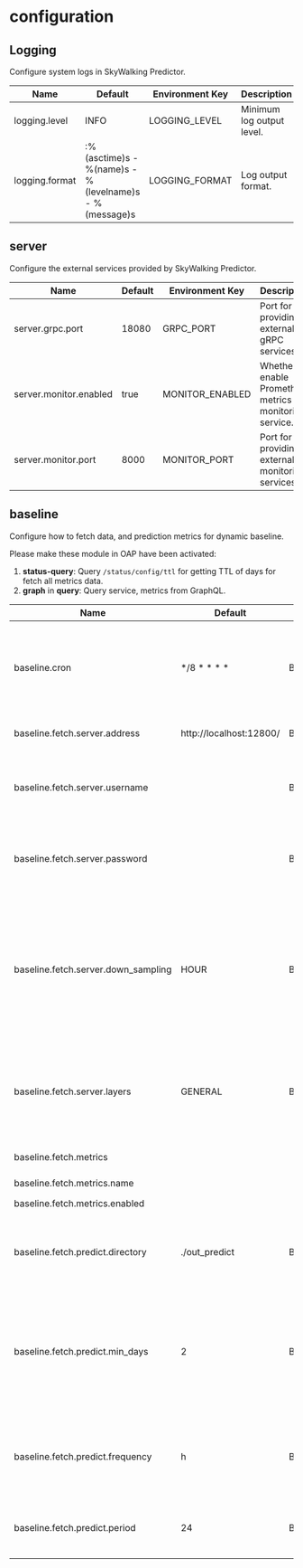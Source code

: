# configuration

## Logging

Configure system logs in SkyWalking Predictor.

| Name           | Default                                               | Environment Key | Description               |
|----------------|-------------------------------------------------------|-----------------|---------------------------|
| logging.level  | INFO                                                  | LOGGING_LEVEL   | Minimum log output level. |
| logging.format | :%(asctime)s - %(name)s - %(levelname)s - %(message)s | LOGGING_FORMAT  | Log output format.        |

## server

Configure the external services provided by SkyWalking Predictor.

| Name                   | Default | Environment Key | Description                                              |
|------------------------|---------|-----------------|----------------------------------------------------------|
| server.grpc.port       | 18080   | GRPC_PORT       | Port for providing external gRPC services.               |
| server.monitor.enabled | true    | MONITOR_ENABLED | Whether to enable Prometheus metrics monitoring service. |
| server.monitor.port    | 8000    | MONITOR_PORT    | Port for providing external monitoring services.         |

## baseline

Configure how to fetch data, and prediction metrics for dynamic baseline.

Please make these module in OAP have been activated:
1. **status-query**: Query `/status/config/ttl` for getting TTL of days for fetch all metrics data.
2. **graph** in **query**: Query service, metrics from GraphQL.

| Name                                | Default                 | Environment Key                     | Description                                                                                                                                             |
|-------------------------------------|-------------------------|-------------------------------------|---------------------------------------------------------------------------------------------------------------------------------------------------------|
| baseline.cron                       | */8 * * * *             | BASELINE_FETCH_CRON                 | Configure the execution timing of data retrieval and prediction for the baseline by a cron expression.                                                  |
| baseline.fetch.server.address       | http://localhost:12800/ | BASELINE_FETCH_SERVER_ENDPOINT      | Address of OAP Restful server.                                                                                                                          |
| baseline.fetch.server.username      |                         | BASELINE_FETCH_SERVER_USERNAME      | If OAP access requires authentication, the username must be provided.                                                                                   |
| baseline.fetch.server.password      |                         | BASELINE_FETCH_SERVER_USERNAME      | If OAP access requires authentication, the password must be provided.                                                                                   |
| baseline.fetch.server.down_sampling | HOUR                    | BASELINE_FETCH_SERVER_DOWN_SAMPLING | Specify the type of downsampling data to download from OAP, supporting `HOUR` and `MINUTE`. Note that retrieving minute-level data takes a longer time. |
| baseline.fetch.server.layers        | GENERAL                 | BASELINE_FETCH_SERVER_LAYERS        | Specify which layer service data needs to be fetch. Use a comma(`,`) to separate multiple layers.                                                       |
| baseline.fetch.metrics              |                         |                                     | List of metrics to be monitored.                                                                                                                        |
| baseline.fetch.metrics.name         |                         |                                     | Metric name.                                                                                                                                            |
| baseline.fetch.metrics.enabled      |                         |                                     | Is active the Metric or not.                                                                                                                            |
| baseline.fetch.predict.directory    | ./out_predict           | BASELINE_PREDICT_DIRECTORY          | The directory for save prediction results for query purposes.                                                                                           |
| baseline.fetch.predict.min_days     | 2                       | BASELINE_PREDICT_MIN_DAYS           | The minimum number of days of data required for metric prediction, preventing inaccuracies due to insufficient data.                                    |
| baseline.fetch.predict.frequency    | h                       | BASELINE_PREDICT_FREQUENCY          | Specify the frequency of the predicted data. Currently, only hourly (`h`) is supported.                                                                 |
| baseline.fetch.predict.period       | 24                      | BASELINE_PREDICT_PERIOD             | Specify the number of future data points to predict.                                                                                                    |


